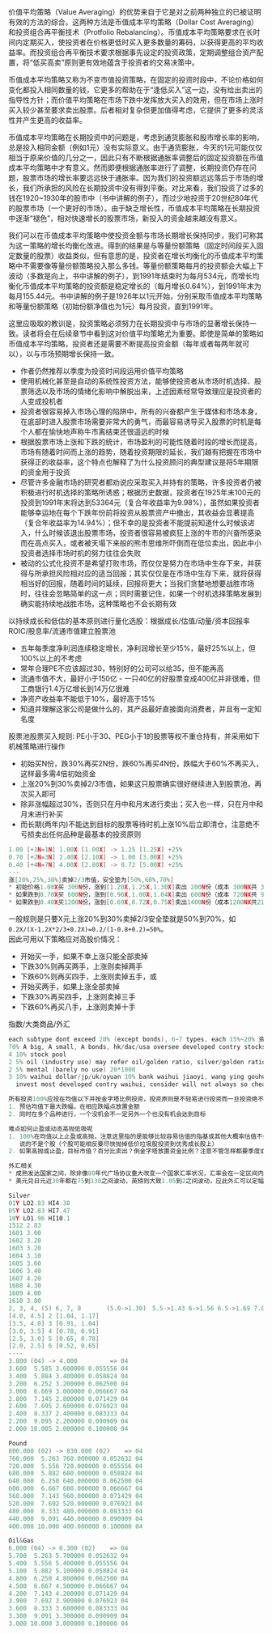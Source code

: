 
价值平均策略（Value Averaging）的优势来自于它是对之前两种独立的已被证明有效的方法的综合。这两种方法是币值成本平均策略（Dollar Cost Averaging）和投资组合再平衡技术（Protfolio Rebalancing）。币值成本平均策略要求在长时间内定期买入，使投资者在价格更低时买入更多数量的筹码，以获得更高的平均收益率。而投资组合再平衡技术要求根据事先设定的投资政策，定期调整组合资产配置，将“低买高卖”原则更有效地蕴含于投资者的交易决策中。

币值成本平均策略又称为不变市值投资策略，在固定的投资时段中，不论价格如何变化都投入相同数量的钱，它更多的帮助在于“逢低买入”这一边，没有给出卖出的指导性方针；而价值平均策略在市场下跌中发挥放大买入的效用，但在市场上涨时买入较少甚至要求卖出股票。后者相对复杂但更加值得考虑，它提供了更多的灵活性并产生更高的收益率。

币值成本平均策略在长期投资中的问题是，考虑到通货膨胀和股市增长率的影响，总是投入相同金额（例如1元）没有实际意义。由于通货膨胀，今天的1元可能仅仅相当于原来价值的几分之一，因此只有不断根据通胀率调整后的固定投资额在币值成本平均策略中才有意义。然而即便根据通胀率进行了调整，长期投资仍存在问题，股票市场的增长率要远远快于通胀率。因为我们的投资额远远落后于市场的增长，我们所承担的风险在长期投资中没有得到平衡。对比来看，我们投资了过多的钱在1920~1930年的股市中（书中讲解的例子），而过少地投资于20世纪80年代的股票市场（一个更好的市场）。由于缺乏增长性，币值成本平均策略在长期投资中逐渐“褪色”，相对快速增长的股票市场，新投入的资金越来越没有意义。

我们可以在币值成本平均策略中使投资金额与市场长期增长保持同步，我们可称其为这一策略的增长均衡化改进。得到的结果是与等量份额策略（固定时间段买入固定数量的股票）收益类似，但有意思的是，投资者在增长均衡化的币值成本平均策略中不需要像等量份额策略投入那么多钱。等量份额策略每月的投资额会大幅上下波动（多数是向上，书中讲解的例子），到1991年结束时为每月534元，而增长均衡化币值成本平均策略的投资额是稳定增长的（每月增长0.64%），到1991年末为每月155.44元。书中讲解的例子是1926年以1元开始，分别采取币值成本平均策略和等量份额策略（初始份额净值也为1元）每月投资，直到1991年。

这里应吸取的教训是，投资策略必须努力在长期投资中与市场的显著增长保持一致。读者将会在后续章节中看到这对价值平均策略尤为重要。即使是简单的策略如币值成本平均策略，投资者还是需要不断提高投资金额（每年或者每两年就可以），以与市场预期增长保持一致。

- 作者仍然推荐以季度为投资时间段运用价值平均策略
- 使用机械化甚至是自动的系统性投资方法，能够使投资者从市场时机选择、股票筛选以及市场的情绪化影响中解脱出来，上述因素经常导致理应是投资者的人变成投机者
- 投资者很容易掉入市场心理的陷阱中，所有的兴奋都产生于媒体和市场本身，在底部时进入股票市场需要非常大的勇气，而最容易诱导买入股票的时机是每个人都在愉快地声称牛市离结束还很遥远的时候
- 根据股票市场上涨和下跌的统计，市场盈利的可能性随着时段的增长而提高，市场有随着时间而上涨的趋势，随着投资期限的延长，我们越有把握在市场中获得正的收益率，这个特点也解释了为什么投资顾问的典型建议是将5年期限的资金用于投资
- 尽管许多金融市场的研究者都劝说应采取买入并持有的策略，许多投资者仍被积极进行时机选择的策略所诱惑；根据历史数据，投资者在1925年末100元的投资到1991年末将达到53364元（复合年收益率为9.98%），虽然如果投资者能够幸运地在每个下跌年份前将投资从股票资产中撤出，其收益会显著提高（复合年收益率为14.94%）；但不幸的是投资者不能提前知道什么时候该进入，什么时候该退出股票市场，投资者很容易被疯狂上涨的牛市的兴奋所感染而在高点买入，或者被天塌下来般的熊市思维所吓倒而在低位卖出，因此中小投资者选择市场时机的努力往往会失败
- 被动的公式化投资不是希望打败市场，而仅仅是努力在市场中生存下来，并获得与所承担风险相对应的适当回报；其实仅仅是在市场中生存下来，就将获得相当好的回报，随着时间的延续，回报将更大；当我们贪婪地想要战胜市场时，往往会忽略简单的这一点；同时需要记住，如果一个时机选择策略发展到确实能持续地战胜市场，这种策略也不会长期有效

以持续成长和低估的基本原则进行量化选股：根据成长/估值/动量/资本回报率ROIC/股息率/流通市值建立股票池
- 五年每季度净利润连续稳定增长，净利润增长至少15%，最好25%以上，但100%以上的不考虑
- 常年合理PE不应该超过30，特别好的公司可以给35，但不能再高
- 流通市值不大，最好小于150亿 - 一只40亿的好股票变成400亿并非很难，但工商银行1.4万亿增长到14万亿很难
- 净资产收益率不能低于10%，最好高于15%
- 知道并理解这家公司是做什么的，其产品最好直接面向消费者，并且有一定知名度

股票池股票买入规则: PE小于30、PEG小于1的股票等权不重仓持有，并采用如下机械策略进行操作
* 初始买N份，跌30%再买2N份，跌60%再买4N份，跌幅大于60%不再买入，这样最多需4倍初始资金
* 上涨20%到30%卖掉2/3市值，如果这只股票确实很好继续进入到股票池，再次买入即可
* 除非涨幅超过30%，否则只在月中和月末进行卖出；买入也一样，只在月中和月末进行补买
* 而长期(两年内)不能达到目标的股票等待时机上涨10%后立即清仓，注意绝不亏损卖出任何品种是最基本的投资原则
```c
1.00 [+1N=1N] 1.00X [1.00X] -> 1.25 [1.25X] +25%
0.70 [+2N=3N] 2.40X [2.10X] -> 1.00 [3.00X] +25%
0.40 [+4N=7N] 4.00X [2.80X] -> 0.72 [5.00X] +25%
---
涨[20%,25%,30%]卖掉2/3市值，安全垫为[50%,60%,70%]
* 初始价格1.00X买 300N份，涨到[1.20X,1.25X,1.30X]卖出 200N份（成本 300NX共 300N份，市价[360NX,375NX,390NX]）
* 如果跌到0.70X买 600N份，涨到[0.96X,1.00X,1.04X]卖出 600N份（成本 720NX共 900N份，市价[864NX,900NX,936NX]）
* 如果跌到0.40X买1200N份，涨到[0.69X,0.72X,0.75X]卖出1400N份（成本1200NX共2100N份，市价[1440NX,1500NX,1560NX]）
```
一般规则是只要X元上涨20%到30%卖掉2/3安全垫就是50%到70%，如`0.2X/(X-1.2X*2/3+0.2X)=0.2/(1-0.8+0.2)=50%`。  
因此可用以下策略应对高股价情况：
* 开始买一手，如果不幸上涨只能全部卖掉
* 下跌30%则再买两手，上涨则卖掉两手
* 下跌60%则再买四手，上涨则卖掉五手，或
* 开始买两手，如果上涨全部卖掉
* 下跌30%再买四手，上涨则卖掉三手
* 下跌60%再买八手，上涨则卖掉十手

指数/大类商品/外汇
```c
each subtype dont exceed 20% (except bonds), 6~7 types, each 15%~20% 资产配置，风险平价, 动态估值平衡
70% A big, A small, A bonds, hk/dac/usa oversee developed contry stocks; stocks/bonds 25%~75%
4 10% stock pool
2 5% oil (industry use) may refer oil/golden ratio, silver/golden ratio
2 5% mental (barely no use) 20*1000
3 10% waihui dollar/jp/uk/oyuan 10% bank waihui jiaoyi, wang ying gouhui,
  invest most developed contry waihui, consider will not always so cheap

所有投资100%应投在均值以下并按金字塔比例投资，投资原则是不轻易进行投资而一旦投资绝不亏损卖出任何品种
1. 预估均值下最大跌幅，在相应跌幅点放置金额
2. 同时在多个品种进行，一个没机会不一定另外一个也没有机会达到目标

难点如何止盈或动态高抛低吸呢
1. 100%在均值以上止盈或高抛，注意这里指的是能够比较容易估值的指基或其他大概率估值不会出错的品种，
   说的不是个股（个股可能相反要尽快抛掉低价垃圾股投资到优秀成长股上）
2. 如果高抛或止盈，目标市值？百分比卖出？倒金字塔放置资金比例？注意不管怎样都要季度或半年动态平衡一次（资金和估值）

外汇相关
* 成熟发达国家之间，除非像80年代广场协议重大改变一个国家汇率状况，汇率会在一定区间内波动
* 美元兑日元近30年都在75到130之间波动，英镑则大致1.05到2之间波动，应此外汇可以定幅(如5%)在不同价位放置资金

Silver
01Y LO2.83 HI4.38
05Y LO2.83 HI7.47
10Y LO1.96 HI10.1
1512 2.83
1601 3.00
1602 3.20
1603 3.20
1604 3.10
1605 3.60
1606 3.40
1607 4.20
1608 4.30
1609 4.00
1610 3.80
2, 3, 4, (5) 6, 7, 8       (5.0->1.30)　5.5->1.43 6->1.56 6.5->1.69 7.0->1.82 7.5->1.95 8.0->2.08
[4.0, 4.5] 2 [1.04, 1.17]
[3.5, 4.0] 3 [0.91, 1.04]
[3.0, 3.5] 4 [0.78, 0.91]
[2.5, 3.0] 5 [0.65, 0.78]
[2.0, 2.5] 6 [0.52, 0.65]
----
3.800 (04) -> 4.000         => 04
3.600  5.585 3.600000 0.055556 04
3.400  5.884 3.400000 0.058824 04
3.200  6.252 3.200000 0.062500 04
3.000  6.669 3.000000 0.066667 04
2.800  7.145 2.800000 0.071429 04
2.600  7.695 2.600000 0.076923 04
2.400  8.337 2.400000 0.083333 04
2.200  9.095 2.200000 0.090909 04
2.000 10.005 2.000000 0.100000 04

Pound
800.000 (02) -> 830.000 (02)    => 04
760.000  5.263 760.000000 0.052632 04
720.000  5.556 720.000000 0.055556 04
680.000  5.882 680.000000 0.058824 04
640.000  6.250 640.000000 0.062500 04
600.000  6.667 600.000000 0.066667 04
560.000  7.143 560.000000 0.071429 04
520.000  7.692 520.000000 0.076923 04
480.000  8.333 480.000000 0.083333 04
440.000  9.091 440.000000 0.090909 04
400.000 10.000 400.000000 0.100000 04

Oil&Gas
6.000 (04) -> 6.300 (02)    => 04 
5.700  5.263 5.700000 0.052632 04
5.400  5.556 5.400000 0.055556 04
5.100  5.882 5.100000 0.058824 04
4.800  6.250 4.800000 0.062500 04
4.500  6.667 4.500000 0.066667 04
4.200  7.143 4.200000 0.071429 04
3.900  7.692 3.900000 0.076923 04
3.600  8.333 3.600000 0.083333 04
3.300  9.091 3.300000 0.090909 04
3.000 10.000 3.000000 0.100000 04
```
